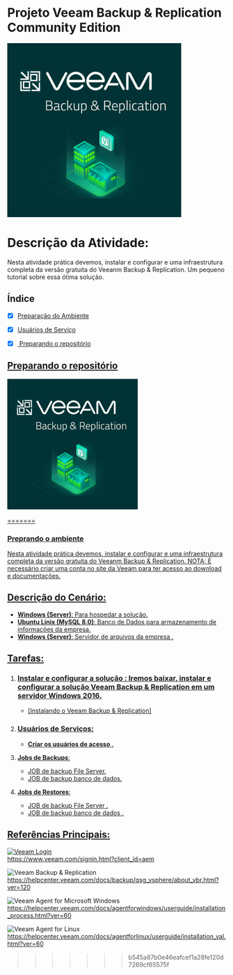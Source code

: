 ﻿# Projeto Veeam Backup & Replication Community Edition
<img style="width:400px" src="./images/capa.webp">

# Descrição da Atividade:

Nesta atividade prática devemos, instalar e configurar e uma infraestrutura completa da versão gratuita do Veeanm Backup & Replication.
Um pequeno tutorial sobre essa ótima solução.

## Índice

- [x] [Preparação do Ambiente](#preprando-o-ambiente)
- [x] [Usuários de Serviço](#usuários-de-serviços)
- [x] <a href="#particao"> Preparando o repositório


## Preparando o repositório

<img style="width:300px" src="./images/capa.webp" alt="Uma ótima solução de backup para pequenas empresas">

=======
### **Preprando o ambiente**
Nesta atividade prática devemos, instalar e configurar e uma infraestrutura completa da versão gratuita do Veeanm Backup & Replication.
NOTA: É necessário criar uma conta no site da Veeam para ter acesso ao download e documentações.
## Descrição do Cenário:

-   **Windows (Server)**: Para hospedar a solução.
-   **Ubuntu Linix (MySQL 8.0)**: Banco de Dados para armazenamento de informações da empresa.
-   **Windows (Server)**: Servidor de arquivos da empresa .

## Tarefas:

1. ### Instalar e configurar a solução : Iremos baixar, instalar e configurar a solução Veeam Backup & Replication em um servidor Windows 2016.
    - [Instalando o Veeam Backup & Replication]
2. ### Usuários de Serviços:
    - **Criar os usuários de acesso** .

3. **Jobs de Backups**:
    - JOB de backup File Server.
    - JOB de backup banco de dados.

4. **Jobs de Restores**:
    - JOB de backup File Server .
    - JOB de backup banco de dados .

## Referências Principais:
![Veeam Login]()
<br>https://www.veeam.com/signin.html?client_id=aem</br>

![Veeam Backup & Replication]()
<br>https://helpcenter.veeam.com/docs/backup/qsg_vsphere/about_vbr.html?ver=120</br>

![Veeam Agent for Microsoft Windows]()
<br>https://helpcenter.veeam.com/docs/agentforwindows/userguide/installation_process.html?ver=60</br>

![Veeam Agent for Linux]()
<br>https://helpcenter.veeam.com/docs/agentforlinux/userguide/installation_val.html?ver=60</br>
>>>>>>> b545a87b0e46eafcef1a28fe120d7269cf65575f
